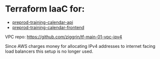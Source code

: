 # Terraform IaaC for:
- [preprod-training-calendar-api](https://github.com/ziggrin/training-calendar-api)
- [preprod-training-calendar-frontend](https://github.com/ziggrin/training-calendar-frontend)

VPC repo: https://github.com/ziggrin/tf-main-01-vpc-ipv4

Since AWS charges money for allocating IPv4 addresses to internet facing load balancers this setup is no longer used.
